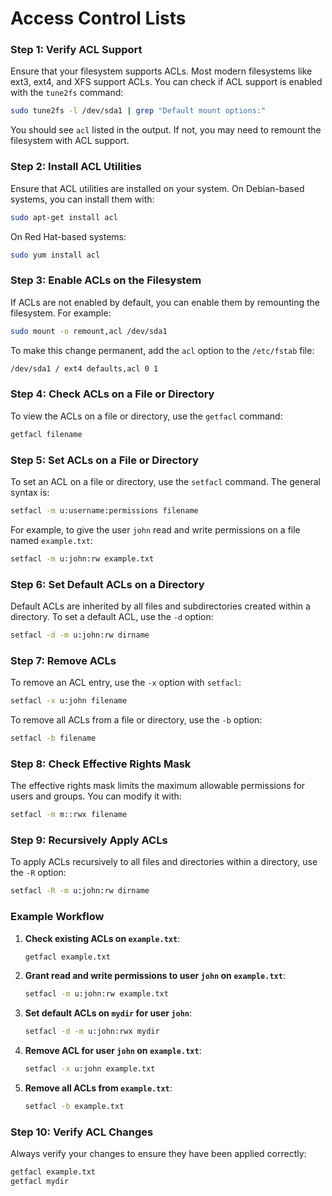 # Access Control Lists

### Step 1: Verify ACL Support
Ensure that your filesystem supports ACLs. Most modern filesystems like ext3, ext4, and XFS support ACLs. You can check if ACL support is enabled with the `tune2fs` command:

```bash
sudo tune2fs -l /dev/sda1 | grep "Default mount options:"
```

You should see `acl` listed in the output. If not, you may need to remount the filesystem with ACL support.

### Step 2: Install ACL Utilities
Ensure that ACL utilities are installed on your system. On Debian-based systems, you can install them with:

```bash
sudo apt-get install acl
```

On Red Hat-based systems:

```bash
sudo yum install acl
```

### Step 3: Enable ACLs on the Filesystem
If ACLs are not enabled by default, you can enable them by remounting the filesystem. For example:

```bash
sudo mount -o remount,acl /dev/sda1
```

To make this change permanent, add the `acl` option to the `/etc/fstab` file:

```bash
/dev/sda1 / ext4 defaults,acl 0 1
```

### Step 4: Check ACLs on a File or Directory
To view the ACLs on a file or directory, use the `getfacl` command:

```bash
getfacl filename
```

### Step 5: Set ACLs on a File or Directory
To set an ACL on a file or directory, use the `setfacl` command. The general syntax is:

```bash
setfacl -m u:username:permissions filename
```

For example, to give the user `john` read and write permissions on a file named `example.txt`:

```bash
setfacl -m u:john:rw example.txt
```

### Step 6: Set Default ACLs on a Directory
Default ACLs are inherited by all files and subdirectories created within a directory. To set a default ACL, use the `-d` option:

```bash
setfacl -d -m u:john:rw dirname
```

### Step 7: Remove ACLs
To remove an ACL entry, use the `-x` option with `setfacl`:

```bash
setfacl -x u:john filename
```

To remove all ACLs from a file or directory, use the `-b` option:

```bash
setfacl -b filename
```

### Step 8: Check Effective Rights Mask
The effective rights mask limits the maximum allowable permissions for users and groups. You can modify it with:

```bash
setfacl -m m::rwx filename
```

### Step 9: Recursively Apply ACLs
To apply ACLs recursively to all files and directories within a directory, use the `-R` option:

```bash
setfacl -R -m u:john:rw dirname
```

### Example Workflow

1. **Check existing ACLs on `example.txt`**:
    ```bash
    getfacl example.txt
    ```

2. **Grant read and write permissions to user `john` on `example.txt`**:
    ```bash
    setfacl -m u:john:rw example.txt
    ```

3. **Set default ACLs on `mydir` for user `john`**:
    ```bash
    setfacl -d -m u:john:rwx mydir
    ```

4. **Remove ACL for user `john` on `example.txt`**:
    ```bash
    setfacl -x u:john example.txt
    ```

5. **Remove all ACLs from `example.txt`**:
    ```bash
    setfacl -b example.txt
    ```

### Step 10: Verify ACL Changes
Always verify your changes to ensure they have been applied correctly:

```bash
getfacl example.txt
getfacl mydir
```

